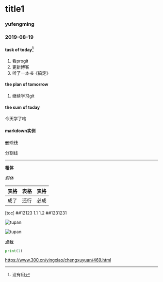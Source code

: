 # title1

### yufengming

### 2019-08-19

#### task of today[^biaoqian]

1. 看progit
2. 更新博客
3. 听了一本书《搞定》

#### the plan of tomorrow

1. 继续学习git

#### the sum of today
今天学了啥

#### markdown实例

~~删除线~~

分割线

---

__粗体__

_斜体_

|表格|表格|表格|
|:--|:--:|--:|
|成了|还行|必成|

[toc]
##12123
    1.1
    1.2
##1231231

![tupan](https://www.baidu.com/img/bd_logo1.png)

![tupan](bd_logo1.png)

[点我](https://www.baidu.com/)

```python
print(1)
```

[^biaoqian]:没有用


https://www.300.cn/yingxiao/chengxuyuan/469.html